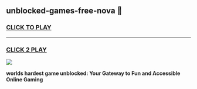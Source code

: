 
## unblocked-games-free-nova 👋
<h3>
<a href="https://premium.freeplayer.one?title=unblocked-games-free-nova&ref=14F">CLICK TO PLAY</a></h3>
<hr>

<h3>
<a href="https://premium.freeplayer.one?title=unblocked-games-free-nova&ref=14F">CLICK 2 PLAY</a>
  
</h3>

<a href="https://premium.freeplayer.one?title=unblocked-games-free-nova&ref=12F/"><img src="https://clearcache.store/games.png"></a>


**worlds hardest game unblocked: Your Gateway to Fun and Accessible Online Gaming**
